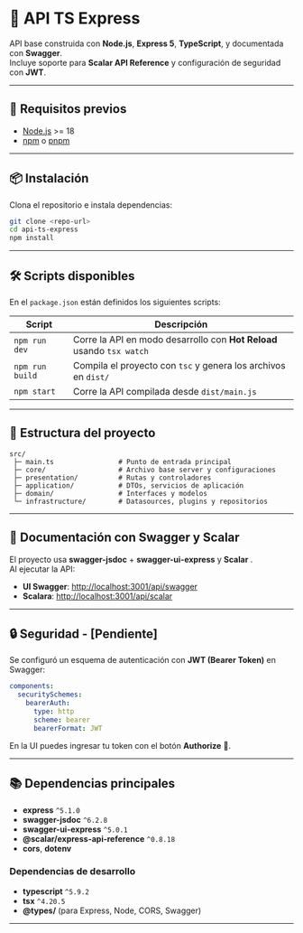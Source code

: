  # 📌 API TS Express

 API base construida con **Node.js**, **Express 5**, **TypeScript**, y documentada con **Swagger**.  
 Incluye soporte para **Scalar API Reference** y configuración de seguridad con **JWT**.

 ---

 ## 🚀 Requisitos previos

 - [Node.js](https://nodejs.org/) >= 18  
 - [npm](https://www.npmjs.com/) o [pnpm](https://pnpm.io/)  

 ---

 ## 📦 Instalación

 Clona el repositorio e instala dependencias:

 ```bash
 git clone <repo-url>
 cd api-ts-express
 npm install
 ```

 ---

 ## 🛠️ Scripts disponibles

 En el `package.json` están definidos los siguientes scripts:

 | Script        | Descripción |
 |---------------|-------------|
 | `npm run dev` | Corre la API en modo desarrollo con **Hot Reload** usando `tsx watch` |
 | `npm run build` | Compila el proyecto con `tsc` y genera los archivos en `dist/` |
 | `npm start` | Corre la API compilada desde `dist/main.js` |

 ---

 ## 📂 Estructura del proyecto

 ```plaintext
 src/
  ├─ main.ts                # Punto de entrada principal
  ├─ core/                  # Archivo base server y configuraciones
  ├─ presentation/          # Rutas y controladores
  ├─ application/           # DTOs, servicios de aplicación
  ├─ domain/                # Interfaces y modelos
  └─ infrastructure/        # Datasources, plugins y repositorios
 ```

 ---

 ## 📖 Documentación con Swagger y Scalar

 El proyecto usa **swagger-jsdoc** + **swagger-ui-express** y **Scalar** .  
 Al ejecutar la API:

 - **UI Swagger**: [http://localhost:3001/api/swagger](http://localhost:3001/api/swagger)  
 - **Scalara**: [http://localhost:3001/api/scalar](http://localhost:3001/api/scalar)  

 ---

 ## 🔒 Seguridad - [Pendiente]

 Se configuró un esquema de autenticación con **JWT (Bearer Token)** en Swagger:

 ```yaml
 components:
   securitySchemes:
     bearerAuth:
       type: http
       scheme: bearer
       bearerFormat: JWT
 ```

 En la UI puedes ingresar tu token con el botón **Authorize** 🔑.

 ---

 ## 📚 Dependencias principales

 - **express** `^5.1.0`  
 - **swagger-jsdoc** `^6.2.8`  
 - **swagger-ui-express** `^5.0.1`  
 - **@scalar/express-api-reference** `^0.8.18`  
 - **cors**, **dotenv**  

 ### Dependencias de desarrollo
 - **typescript** `^5.9.2`  
 - **tsx** `^4.20.5`  
 - **@types/** (para Express, Node, CORS, Swagger)  

 ---

